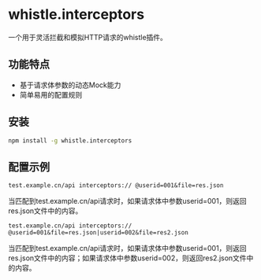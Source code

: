 # whistle.interceptors

一个用于灵活拦截和模拟HTTP请求的whistle插件。

## 功能特点

- 基于请求体参数的动态Mock能力
- 简单易用的配置规则

## 安装

```bash
npm install -g whistle.interceptors
```


## 配置示例

```
test.example.cn/api interceptors:// @userid=001&file=res.json
```

当匹配到test.example.cn/api请求时，如果请求体中参数userid=001，则返回res.json文件中的内容。

```
test.example.cn/api interceptors:// @userid=001&file=res.json|userid=002&file=res2.json
```

当匹配到test.example.cn/api请求时，如果请求体中参数userid=001，则返回res.json文件中的内容；如果请求体中参数userid=002，则返回res2.json文件中的内容。